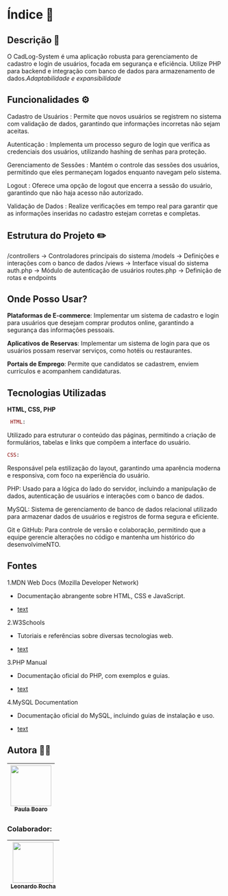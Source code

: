 # Índice 🔗

## Descrição 📝
O CadLog-System é uma aplicação robusta para gerenciamento de cadastro e login de usuários, focada em segurança e eficiência. Utilize PHP para backend e integração com banco de dados para armazenamento de dados.*Adaptabilidade e expansibilidade*

## Funcionalidades ⚙️

Cadastro de Usuários : Permite que novos usuários se registrem no sistema com validação de dados, garantindo que informações incorretas não sejam aceitas.

Autenticação : Implementa um processo seguro de login que verifica as credenciais dos usuários, utilizando hashing de senhas para proteção.

Gerenciamento de Sessões : Mantém o controle das sessões dos usuários, permitindo que eles permaneçam logados enquanto navegam pelo sistema.

Logout : Oferece uma opção de logout que encerra a sessão do usuário, garantindo que não haja acesso não autorizado.

Validação de Dados : Realize verificações em tempo real para garantir que as informações inseridas no cadastro estejam corretas e completas.

## Estrutura do Projeto ✏️

/controllers    -> Controladores principais do sistema
/models         -> Definições e interações com o banco de dados
/views          -> Interface visual do sistema
auth.php        -> Módulo de autenticação de usuários
routes.php      -> Definição de rotas e endpoints

## Onde Posso Usar?
 
 **Plataformas de E-commerce**: Implementar um sistema de cadastro e login para usuários que desejam comprar produtos online, garantindo a segurança das informações pessoais.

 **Aplicativos de Reservas**: Implementar um sistema de login para que os usuários possam reservar serviços, como hotéis ou restaurantes.

 **Portais de Emprego**: Permite que candidatos se cadastrem, enviem currículos e acompanhem candidaturas.

 <!-- ENTRE OUTROS -->

 ## Tecnologias Utilizadas
 **HTML, CSS, PHP**

```ruby
 HTML: 
 ```
  Utilizado para estruturar o conteúdo das páginas, permitindo a criação de formulários, tabelas e links que compõem a interface do usuário.

```ruby
CSS:
```
 Responsável pela estilização do layout, garantindo uma aparência moderna e responsiva, com foco na experiência do usuário.

PHP: Usado para a lógica do lado do servidor, incluindo a manipulação de dados, autenticação de usuários e interações com o banco de dados.

MySQL: Sistema de gerenciamento de banco de dados relacional utilizado para armazenar dados de usuários e registros de forma segura e eficiente.

Git e GitHub: Para controle de versão e colaboração, permitindo que a equipe gerencie alterações no código e mantenha um histórico do desenvolvimeNTO. 

## Fontes 

1.MDN Web Docs (Mozilla Developer Network)

* Documentação abrangente sobre HTML, CSS e JavaScript.

* [text](https://developer.mozilla.org/pt-BR/)

2.W3Schools

* Tutoriais e referências sobre diversas tecnologias web.

* [text](https://www.w3schools.com/)

3.PHP Manual

* Documentação oficial do PHP, com exemplos e guias.

* [text](https://www.php.net/manual/en/index.php)

4.MySQL Documentation

* Documentação oficial do MySQL, incluindo guias de instalação e uso.

* [text](https://dev.mysql.com/doc/)


## Autora 👩🏽
| [<img loading="lazy" src="https://user-images.githubusercontent.com/127847275/272244520-740a7042-aefd-42c6-ad38-536121527e4b.png" width=95><br><sub>Paula Boaro</sub>](https://github.com/paulaboaroo0103) 
| :---: |

### Colaborador:
|  [<img loading="lazy" src="https://user-images.githubusercontent.com/86802310/268408790-48baaee3-ce37-4ad6-9348-ecb738990343.png" width=95><br><sub>Leonardo Rocha </sub>](https://github.com/leonardorochamarista)
| :---: |